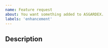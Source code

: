 ```yaml
---
name: Feature request
about: You want something added to ASGARDEX.
labels: 'enhancement'
---
```


## Description

<!--- Please describe the enhancement you would like to see in a next version of ASGARDEX -->
